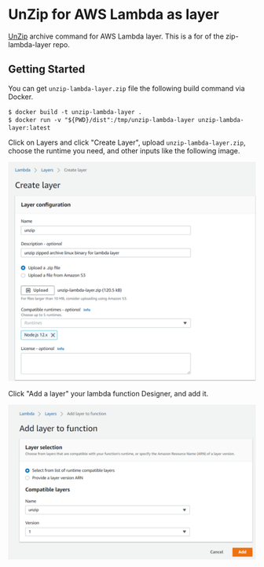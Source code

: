 # UnZip for AWS Lambda as layer

[UnZip](http://infozip.sourceforge.net/UnZip.html) archive command for AWS Lambda layer. This is a for of the zip-lambda-layer repo.

## Getting Started

You can get `unzip-lambda-layer.zip` file the following build command via Docker.

```
$ docker build -t unzip-lambda-layer .
$ docker run -v "${PWD}/dist":/tmp/unzip-lambda-layer unzip-lambda-layer:latest
```

Click on Layers and click "Create Layer", upload `unzip-lambda-layer.zip`, choose the runtime you need, and other inputs like the following image.

![Create Layer](CreateUnzipLayer.png)

Click "Add a layer" your lambda function Designer, and add it.

![Add Layer To Function](AddUnzipLayer.png)
